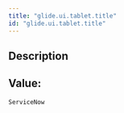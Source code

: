 ```yaml
---
title: "glide.ui.tablet.title"
id: "glide.ui.tablet.title"
---
```

## Description



## Value: 
```
ServiceNow
```